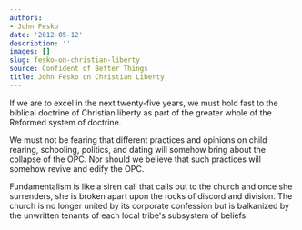 ```yaml
---
authors:
- John Fesko
date: '2012-05-12'
description: ''
images: []
slug: fesko-on-christian-liberty
source: Confident of Better Things
title: John Fesko on Christian Liberty
---
```


If we are to excel in the next twenty-five years, we must hold fast to the biblical doctrine of Christian liberty as part of the greater whole of the Reformed system of doctrine.

We must not be fearing that different practices and opinions on child rearing, schooling, politics, and dating will somehow bring about the collapse of the OPC. Nor should we believe that such practices will somehow revive and edify the OPC.

Fundamentalism is like a siren call that calls out to the church and once she surrenders, she is broken apart upon the rocks of discord and division. The church is no longer united by its corporate confession but is balkanized by the unwritten tenants of each local tribe's subsystem of beliefs.